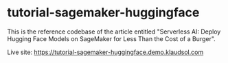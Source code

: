 # tutorial-sagemaker-huggingface

This is the reference codebase of the article entitled "Serverless AI: Deploy Hugging Face Models on SageMaker for Less Than the Cost of a Burger".

Live site: https://tutorial-sagemaker-huggingface.demo.klaudsol.com
